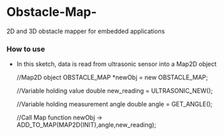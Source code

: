 # Obstacle-Map-
2D and 3D obstacle mapper for embedded applications

### How to use
* In this sketch, data is read from ultrasonic sensor into a Map2D object

    //Map2D object
    OBSTACLE_MAP *newObj = new OBSTACLE_MAP;

    //Variable holding value
    double new_reading = ULTRASONIC_NEW();

    //Variable holding measurement angle
    double angle = GET_ANGLE();

    //Call Map function
    newObj -> ADD_TO_MAP(MAP2D(INIT),angle,new_reading);
